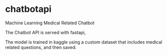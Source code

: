 # chatbotapi
Machine Learning Medical Related Chatbot

The Chatbot API is served with fastapi,

The model is trained in kaggle using a custom dataset that includes medical related questions, and then saved.
